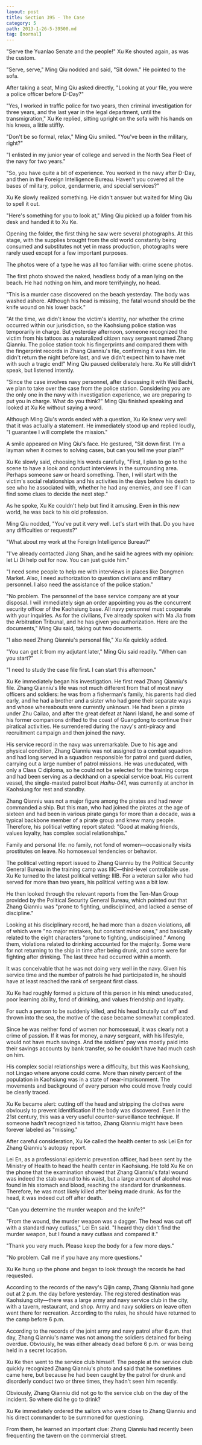 ```yaml
---
layout: post
title: Section 395 - The Case
category: 5
path: 2013-1-26-5-39500.md
tag: [normal]
---
```


"Serve the Yuanlao Senate and the people!" Xu Ke shouted again, as was the custom.

"Serve, serve," Ming Qiu nodded and said, "Sit down." He pointed to the sofa.

After taking a seat, Ming Qiu asked directly, "Looking at your file, you were a police officer before D-Day?"

"Yes, I worked in traffic police for two years, then criminal investigation for three years, and the last year in the legal department, until the transmigration," Xu Ke replied, sitting upright on the sofa with his hands on his knees, a little stiffly.

"Don't be so formal, relax," Ming Qiu smiled. "You've been in the military, right?"

"I enlisted in my junior year of college and served in the North Sea Fleet of the navy for two years."

"So, you have quite a bit of experience. You worked in the navy after D-Day, and then in the Foreign Intelligence Bureau. Haven't you covered all the bases of military, police, gendarmerie, and special services?"

Xu Ke slowly realized something. He didn't answer but waited for Ming Qiu to spell it out.

"Here's something for you to look at," Ming Qiu picked up a folder from his desk and handed it to Xu Ke.

Opening the folder, the first thing he saw were several photographs. At this stage, with the supplies brought from the old world constantly being consumed and substitutes not yet in mass production, photographs were rarely used except for a few important purposes.

The photos were of a type he was all too familiar with: crime scene photos.

The first photo showed the naked, headless body of a man lying on the beach. He had nothing on him, and more terrifyingly, no head.

"This is a murder case discovered on the beach yesterday. The body was washed ashore. Although his head is missing, the fatal wound should be the knife wound on his lower back."

"At the time, we didn't know the victim's identity, nor whether the crime occurred within our jurisdiction, so the Kaohsiung police station was temporarily in charge. But yesterday afternoon, someone recognized the victim from his tattoos as a naturalized citizen navy sergeant named Zhang Qianniu. The police station took his fingerprints and compared them with the fingerprint records in Zhang Qianniu's file, confirming it was him. He didn't return the night before last, and we didn't expect him to have met with such a tragic end!" Ming Qiu paused deliberately here. Xu Ke still didn't speak, but listened intently.

"Since the case involves navy personnel, after discussing it with Wei Bachi, we plan to take over the case from the police station. Considering you are the only one in the navy with investigation experience, we are preparing to put you in charge. What do you think?" Ming Qiu finished speaking and looked at Xu Ke without saying a word.

Although Ming Qiu's words ended with a question, Xu Ke knew very well that it was actually a statement. He immediately stood up and replied loudly, "I guarantee I will complete the mission."

A smile appeared on Ming Qiu's face. He gestured, "Sit down first. I'm a layman when it comes to solving cases, but can you tell me your plan?"

Xu Ke slowly said, choosing his words carefully, "First, I plan to go to the scene to have a look and conduct interviews in the surrounding area. Perhaps someone saw or heard something. Then, I will start with the victim's social relationships and his activities in the days before his death to see who he associated with, whether he had any enemies, and see if I can find some clues to decide the next step."

As he spoke, Xu Ke couldn't help but find it amusing. Even in this new world, he was back to his old profession.

Ming Qiu nodded, "You've put it very well. Let's start with that. Do you have any difficulties or requests?"

"What about my work at the Foreign Intelligence Bureau?"

"I've already contacted Jiang Shan, and he said he agrees with my opinion: let Li Di help out for now. You can just guide him."

"I need some people to help me with interviews in places like Dongmen Market. Also, I need authorization to question civilians and military personnel. I also need the assistance of the police station."

"No problem. The personnel of the base service company are at your disposal. I will immediately sign an order appointing you as the concurrent security officer of the Kaohsiung base. All navy personnel must cooperate with your inquiries. As for the civilians, I've already spoken with Ma Jia from the Arbitration Tribunal, and he has given you authorization. Here are the documents," Ming Qiu said, taking out two documents.

"I also need Zhang Qianniu's personal file," Xu Ke quickly added.

"You can get it from my adjutant later," Ming Qiu said readily. "When can you start?"

"I need to study the case file first. I can start this afternoon."

Xu Ke immediately began his investigation. He first read Zhang Qianniu's file. Zhang Qianniu's life was not much different from that of most navy officers and soldiers: he was from a fisherman's family, his parents had died early, and he had a brother and a sister who had gone their separate ways and whose whereabouts were currently unknown. He had been a pirate under Zhu Cailao, and after the great defeat at Nanri Island, he and some of his former companions drifted to the coast of Guangdong to continue their piratical activities. He surrendered during the navy's anti-piracy and recruitment campaign and then joined the navy.

His service record in the navy was unremarkable. Due to his age and physical condition, Zhang Qianniu was not assigned to a combat squadron and had long served in a squadron responsible for patrol and guard duties, carrying out a large number of patrol missions. He was uneducated, with only a Class C diploma, so he could not be selected for the training corps and had been serving as a deckhand on a special service boat. His current vessel, the single-masted patrol boat *Haihu-041*, was currently at anchor in Kaohsiung for rest and standby.

Zhang Qianniu was not a major figure among the pirates and had never commanded a ship. But this man, who had joined the pirates at the age of sixteen and had been in various pirate gangs for more than a decade, was a typical backbone member of a pirate group and knew many people. Therefore, his political vetting report stated: "Good at making friends, values loyalty, has complex social relationships."

Family and personal life: no family, not fond of women—occasionally visits prostitutes on leave. No homosexual tendencies or behavior.

The political vetting report issued to Zhang Qianniu by the Political Security General Bureau in the training camp was IIIC—third-level controllable use. Xu Ke turned to the latest political vetting: IIIB. For a veteran sailor who had served for more than two years, his political vetting was a bit low.

He then looked through the relevant reports from the Ten-Man Group provided by the Political Security General Bureau, which pointed out that Zhang Qianniu was "prone to fighting, undisciplined, and lacked a sense of discipline."

Looking at his disciplinary record, he had more than a dozen violations, all of which were "no major mistakes, but constant minor ones," and basically related to the eight characters "prone to fighting, undisciplined." Among them, violations related to drinking accounted for the majority. Some were for not returning to the ship in time after being drunk, and some were for fighting after drinking. The last three had occurred within a month.

It was conceivable that he was not doing very well in the navy. Given his service time and the number of patrols he had participated in, he should have at least reached the rank of sergeant first class.

Xu Ke had roughly formed a picture of this person in his mind: uneducated, poor learning ability, fond of drinking, and values friendship and loyalty.

For such a person to be suddenly killed, and his head brutally cut off and thrown into the sea, the motive of the case became somewhat complicated.

Since he was neither fond of women nor homosexual, it was clearly not a crime of passion. If it was for money, a navy sergeant, with his lifestyle, would not have much savings. And the soldiers' pay was mostly paid into their savings accounts by bank transfer, so he couldn't have had much cash on him.

His complex social relationships were a difficulty, but this was Kaohsiung, not Lingao where anyone could come. More than ninety percent of the population in Kaohsiung was in a state of near-imprisonment. The movements and background of every person who could move freely could be clearly traced.

Xu Ke became alert: cutting off the head and stripping the clothes were obviously to prevent identification if the body was discovered. Even in the 21st century, this was a very useful counter-surveillance technique. If someone hadn't recognized his tattoo, Zhang Qianniu might have been forever labeled as "missing."

After careful consideration, Xu Ke called the health center to ask Lei En for Zhang Qianniu's autopsy report.

Lei En, as a professional epidemic prevention officer, had been sent by the Ministry of Health to head the health center in Kaohsiung. He told Xu Ke on the phone that the examination showed that Zhang Qianniu's fatal wound was indeed the stab wound to his waist, but a large amount of alcohol was found in his stomach and blood, reaching the standard for drunkenness. Therefore, he was most likely killed after being made drunk. As for the head, it was indeed cut off after death.

"Can you determine the murder weapon and the knife?"

"From the wound, the murder weapon was a dagger. The head was cut off with a standard navy cutlass," Lei En said. "I heard they didn't find the murder weapon, but I found a navy cutlass and compared it."

"Thank you very much. Please keep the body for a few more days."

"No problem. Call me if you have any more questions."

Xu Ke hung up the phone and began to look through the records he had requested.

According to the records of the navy's Qijin camp, Zhang Qianniu had gone out at 2 p.m. the day before yesterday. The registered destination was Kaohsiung city—there was a large army and navy service club in the city, with a tavern, restaurant, and shop. Army and navy soldiers on leave often went there for recreation. According to the rules, he should have returned to the camp before 6 p.m.

According to the records of the joint army and navy patrol after 6 p.m. that day, Zhang Qianniu's name was not among the soldiers detained for being overdue. Obviously, he was either already dead before 6 p.m. or was being held in a secret location.

Xu Ke then went to the service club himself. The people at the service club quickly recognized Zhang Qianniu's photo and said that he sometimes came here, but because he had been caught by the patrol for drunk and disorderly conduct two or three times, they hadn't seen him recently.

Obviously, Zhang Qianniu did not go to the service club on the day of the incident. So where did he go to drink?

Xu Ke immediately ordered the sailors who were close to Zhang Qianniu and his direct commander to be summoned for questioning.

From them, he learned an important clue: Zhang Qianniu had recently been frequenting the tavern on the commercial street.
